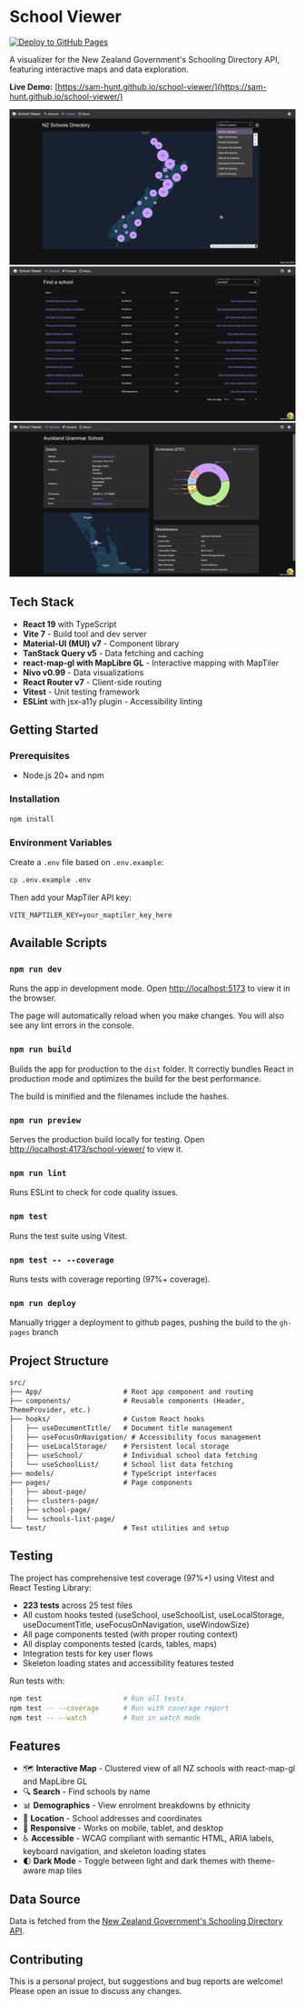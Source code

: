 # School Viewer

[![Deploy to GitHub Pages](https://github.com/sam-hunt/school-viewer/actions/workflows/deploy.yml/badge.svg)](https://github.com/sam-hunt/school-viewer/actions/workflows/deploy.yml)

A visualizer for the New Zealand Government's Schooling Directory API, featuring interactive maps and data exploration.

**Live Demo:** [https://sam-hunt.github.io/school-viewer/](https://sam-hunt.github.io/school-viewer/)

![Map View](doc/v3/screenshot1.png?raw=true 'Map View')
![School Search](doc/v3/screenshot2.png?raw=true 'School Search')
![School View](doc/v3/screenshot3.png?raw=true 'School View')

## Tech Stack

- **React 19** with TypeScript
- **Vite 7** - Build tool and dev server
- **Material-UI (MUI) v7** - Component library
- **TanStack Query v5** - Data fetching and caching
- **react-map-gl with MapLibre GL** - Interactive mapping with MapTiler
- **Nivo v0.99** - Data visualizations
- **React Router v7** - Client-side routing
- **Vitest** - Unit testing framework
- **ESLint** with jsx-a11y plugin - Accessibility linting

## Getting Started

### Prerequisites

- Node.js 20+ and npm

### Installation

```bash
npm install
```

### Environment Variables

Create a `.env` file based on `.env.example`:

```bash
cp .env.example .env
```

Then add your MapTiler API key:

```
VITE_MAPTILER_KEY=your_maptiler_key_here
```

## Available Scripts

### `npm run dev`

Runs the app in development mode.
Open [http://localhost:5173](http://localhost:5173) to view it in the browser.

The page will automatically reload when you make changes.
You will also see any lint errors in the console.

### `npm run build`

Builds the app for production to the `dist` folder.
It correctly bundles React in production mode and optimizes the build for the best performance.

The build is minified and the filenames include the hashes.

### `npm run preview`

Serves the production build locally for testing.
Open [http://localhost:4173/school-viewer/](http://localhost:4173/school-viewer/) to view it.

### `npm run lint`

Runs ESLint to check for code quality issues.

### `npm test`

Runs the test suite using Vitest.

### `npm test -- --coverage`

Runs tests with coverage reporting (97%+ coverage).

### `npm run deploy`

Manually trigger a deployment to github pages, pushing the build to the `gh-pages` branch

## Project Structure

```
src/
├── App/                    # Root app component and routing
├── components/             # Reusable components (Header, ThemeProvider, etc.)
├── hooks/                  # Custom React hooks
│   ├── useDocumentTitle/   # Document title management
│   ├── useFocusOnNavigation/ # Accessibility focus management
│   ├── useLocalStorage/    # Persistent local storage
│   ├── useSchool/          # Individual school data fetching
│   └── useSchoolList/      # School list data fetching
├── models/                 # TypeScript interfaces
├── pages/                  # Page components
│   ├── about-page/
│   ├── clusters-page/
│   ├── school-page/
│   └── schools-list-page/
└── test/                   # Test utilities and setup
```

## Testing

The project has comprehensive test coverage (97%+) using Vitest and React Testing Library:

- **223 tests** across 25 test files
- All custom hooks tested (useSchool, useSchoolList, useLocalStorage, useDocumentTitle, useFocusOnNavigation, useWindowSize)
- All page components tested (with proper routing context)
- All display components tested (cards, tables, maps)
- Integration tests for key user flows
- Skeleton loading states and accessibility features tested

Run tests with:

```bash
npm test                    # Run all tests
npm test -- --coverage      # Run with coverage report
npm test -- --watch         # Run in watch mode
```

## Features

- 🗺️ **Interactive Map** - Clustered view of all NZ schools with react-map-gl and MapLibre GL
- 🔍 **Search** - Find schools by name
- 📊 **Demographics** - View enrolment breakdowns by ethnicity
- 📍 **Location** - School addresses and coordinates
- 📱 **Responsive** - Works on mobile, tablet, and desktop
- ♿ **Accessible** - WCAG compliant with semantic HTML, ARIA labels, keyboard navigation, and skeleton loading states
- 🌓 **Dark Mode** - Toggle between light and dark themes with theme-aware map tiles

## Data Source

Data is fetched from the [New Zealand Government's Schooling Directory API](https://catalogue.data.govt.nz/dataset/directory-of-educational-institutions).

## Contributing

This is a personal project, but suggestions and bug reports are welcome! Please open an issue to discuss any changes.
